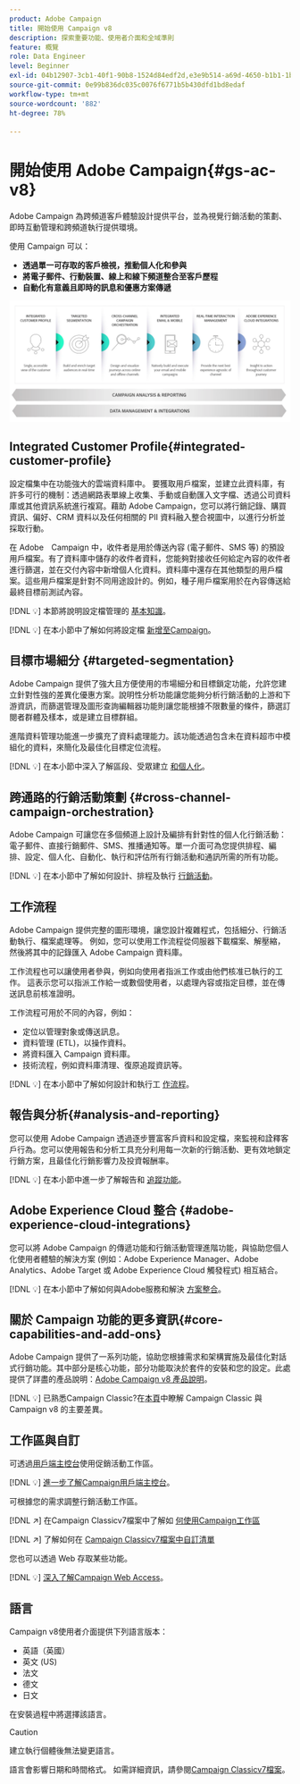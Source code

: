 ```yaml
---
product: Adobe Campaign
title: 開始使用 Campaign v8
description: 探索重要功能、使用者介面和全域準則
feature: 概覽
role: Data Engineer
level: Beginner
exl-id: 04b12907-3cb1-40f1-90b8-1524d84edf2d,e3e9b514-a69d-4650-b1b1-1b76b4f3d63f
source-git-commit: 0e99b836dc035c0076f6771b5b430dfd1bd8edaf
workflow-type: tm+mt
source-wordcount: '882'
ht-degree: 78%

---
```


# 開始使用 Adobe Campaign{#gs-ac-v8}

Adobe Campaign 為跨頻道客戶體驗設計提供平台，並為視覺行銷活動的策劃、即時互動管理和跨頻道執行提供環境。

使用 Campaign 可以：

* **透過單一可存取的客戶檢視，推動個人化和參與**
* **將電子郵件、行動裝置、線上和線下頻道整合至客戶歷程**
* **自動化有意義且即時的訊息和優惠方案傳遞**

![](assets/ac-capabilities.png)

## Integrated Customer Profile{#integrated-customer-profile}

設定檔集中在功能強大的雲端資料庫中。 要獲取用戶檔案，並建立此資料庫，有許多可行的機制：透過網路表單線上收集、手動或自動匯入文字檔、透過公司資料庫或其他資訊系統進行複寫。藉助 Adobe Campaign，您可以將行銷記錄、購買資訊、偏好、CRM 資料以及任何相關的 PII 資料融入整合視圖中，以進行分析並採取行動。

在 Adobe　Campaign 中，收件者是用於傳送內容 (電子郵件、SMS 等) 的預設用戶檔案。有了資料庫中儲存的收件者資料，您能夠對接收任何給定內容的收件者進行篩選，並在交付內容中新增個人化資料。資料庫中還存在其他類型的用戶檔案。這些用戶檔案是針對不同用途設計的。例如，種子用戶檔案用於在內容傳送給最終目標前測試內容。

[!DNL :bulb:] 本節將說明設定檔管理的 [基本知識](audiences.md)。

[!DNL :bulb:] 在本小節中了解如何將設定檔 [新增至Campaign](import.md)。

## 目標市場細分 {#targeted-segmentation}

Adobe Campaign 提供了強大且方便使用的市場細分和目標鎖定功能，允許您建立針對性強的差異化優惠方案。說明性分析功能讓您能夠分析行銷活動的上游和下游資訊，而篩選管理及圖形查詢編輯器功能則讓您能根據不限數量的條件，篩選訂閱者群體及樣本，或是建立目標群組。

進階資料管理功能進一步擴充了資料處理能力。該功能透過包含未在資料超市中模組化的資料，來簡化及最佳化目標定位流程。

[!DNL :bulb:] 在本小節中深入了解區段、受眾建立 [和個人化](audiences.md)。

## 跨通路的行銷活動策劃 {#cross-channel-campaign-orchestration}

Adobe Campaign 可讓您在多個頻道上設計及編排有針對性的個人化行銷活動：電子郵件、直接行銷郵件、SMS、推播通知等。單一介面可為您提供排程、編排、設定、個人化、自動化、執行和評估所有行銷活動和通訊所需的所有功能。

[!DNL :bulb:] 在本小節中了解如何設計、排程及執行 [行銷活動](campaigns.md)。

## 工作流程

Adobe Campaign 提供完整的圖形環境，讓您設計複雜程式，包括細分、行銷活動執行、檔案處理等。 例如，您可以使用工作流程從伺服器下載檔案、解壓縮，然後將其中的記錄匯入 Adobe Campaign 資料庫。

工作流程也可以讓使用者參與，例如向使用者指派工作或由他們核准已執行的工作。 這表示您可以指派工作給一或數個使用者，以處理內容或指定目標，並在傳送訊息前核准證明。

工作流程可用於不同的內容，例如：

* 定位以管理對象或傳送訊息。
* 資料管理 (ETL)，以操作資料。
* 將資料匯入 Campaign 資料庫。
* 技術流程，例如資料庫清理、復原追蹤資訊等。

[!DNL :bulb:] 在本小節中了解如何設計和執行工 [作流程](../config/workflows.md)。

## 報告與分析{#analysis-and-reporting}

您可以使用 Adobe Campaign 透過逐步豐富客戶資料和設定檔，來監視和詮釋客戶行為。您可以使用報告和分析工具充分利用每一次新的行銷活動、更有效地鎖定行銷方案，且最佳化行銷影響力及投資報酬率。

[!DNL :bulb:] 在本小節中進一步了解報告和 [追蹤功能](reporting.md)。

## Adobe Experience Cloud 整合 {#adobe-experience-cloud-integrations}

您可以將 Adobe Campaign 的傳遞功能和行銷活動管理進階功能，與協助您個人化使用者體驗的解決方案 (例如：Adobe Experience Manager、Adobe Analytics、Adobe Target 或 Adobe Experience Cloud 觸發程式) 相互結合。

[!DNL :bulb:] 在本小節中了解如何與Adobe服務和解決 [方案整合](../connect/integration.md)。

## 關於 Campaign 功能的更多資訊{#core-capabilities-and-add-ons}

Adobe Campaign 提供了一系列功能，協助您根據需求和架構實施及最佳化對話式行銷功能。其中部分是核心功能，部分功能取決於套件的安裝和您的設定。此處提供了詳盡的產品說明：[Adobe Campaign v8 產品說明](https://helpx.adobe.com/legal/product-descriptions/adobe-campaign-managed-cloud-services.html)。

[!DNL :bulb:] 已熟悉Campaign Classic?在[本頁](capability-matrix.md)中瞭解 Campaign Classic 與Campaign v8 的主要差異。

## 工作區與自訂

可透過[用戶端主控台](../dev/general-architecture.md)使用促銷活動工作區。

[!DNL :bulb:] [進一步了解Campaign用戶端主控台](../start/connect.md)。

可根據您的需求調整行銷活動工作區。

[!DNL :arrow_upper_right:]  在Campaign Classicv7檔案中了解如 [何使用Campaign工作區](https://experienceleague.adobe.com/docs/campaign-classic/using/getting-started/starting-with-adobe-campaign/campaign-workspace/adobe-campaign-workspace.html?lang=zh-Hant)

[!DNL :arrow_upper_right:]  了解如何在 [Campaign Classicv7檔案中自訂清單](https://experienceleague.adobe.com/docs/campaign-classic/using/getting-started/starting-with-adobe-campaign/campaign-workspace/adobe-campaign-ui-lists.html?lang=zh-Hant)

您也可以透過 Web 存取某些功能。

[!DNL :bulb:] [深入了解Campaign Web Access](../start/connect.md#web-access)。


## 語言

Campaign v8使用者介面提供下列語言版本：

* 英語（英國）
* 英文 (US)
* 法文
* 德文
* 日文

在安裝過程中將選擇該語言。

>[!CAUTION]
>
>建立執行個體後無法變更語言。

語言會影響日期和時間格式。 如需詳細資訊，請參閱[Campaign Classicv7檔案](https://experienceleague.adobe.com/docs/campaign-classic/using/getting-started/starting-with-adobe-campaign/campaign-workspace/adobe-campaign-workspace.html?lang=en#date-and-time)。


